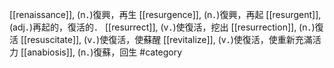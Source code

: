 [[renaissance]], (n．)復興，再生 
[[resurgence]], (n．)復興，再起 
[[resurgent]], (adj．)再起的，復活的． 
[[resurrect]], (v．)使復活，挖出 
[[resurrection]], (n．)復活 
[[resuscitate]], (v．)使復活，使蘇醒 
[[revitalize]], (v．)使復活，使重新充滿活力 
[[anabiosis]], (n．)復蘇，回生 
#category

